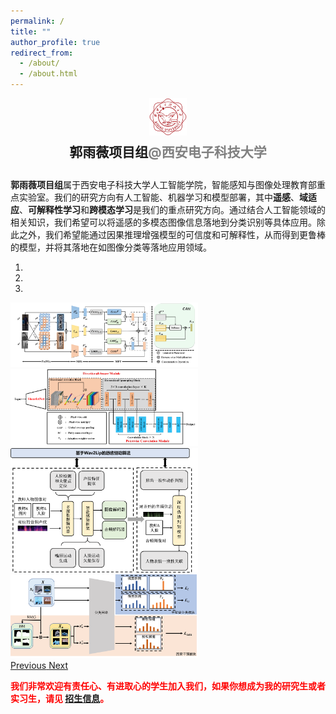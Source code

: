 ```yaml
---
permalink: /
title: ""
author_profile: true
redirect_from: 
  - /about/
  - /about.html
---
```


<div style="text-align: center;">
    <img src="images/xiaohui.png" alt="xiaohui Image" style="width:12%;"/>
</div>
<div style="height: 0.5em;"></div>
<div style="text-align: center; font-size: 1.5em; font-weight: bold;">
    郭雨薇项目组<span style="color: gray;">@西安电子科技大学</span>
</div>

<div style="height: 1em;"></div>


**郭雨薇项目组**属于西安电子科技大学人工智能学院，智能感知与图像处理教育部重点实验室。我们的研究方向有人工智能、机器学习和模型部署，其中**遥感**、**域适应**、**可解释性学习**和**跨模态学习**是我们的重点研究方向。通过结合人工智能领域的相关知识，我们希望可以将遥感的多模态图像信息落地到分类识别等具体应用。除此之外，我们希望能通过因果推理增强模型的可信度和可解释性，从而得到更鲁棒的模型，并将其落地在如图像分类等落地应用领域。

<link rel="stylesheet" href="https://stackpath.bootstrapcdn.com/bootstrap/4.5.2/css/bootstrap.min.css">
<script src="https://code.jquery.com/jquery-3.5.1.slim.min.js"></script>
<script src="https://cdn.jsdelivr.net/npm/@popperjs/core@2.9.2/dist/umd/popper.min.js"></script>
<script src="https://stackpath.bootstrapcdn.com/bootstrap/4.5.2/js/bootstrap.min.js"></script>

<div id="carouselExampleIndicators" class="carousel slide" data-ride="carousel">
  <ol class="carousel-indicators">
    <li data-target="#carouselExampleIndicators" data-slide-to="0" class="active"></li>
    <li data-target="#carouselExampleIndicators" data-slide-to="1"></li>
    <li data-target="#carouselExampleIndicators" data-slide-to="2"></li>
  </ol>
  <div class="carousel-inner">
    <div class="carousel-item active">
      <img src="images/cm1.png" class="d-block w-100 image-style" alt="Zhang">
    </div>
    <div class="carousel-item">
      <img src="images/lenet.png" class="d-block w-100 image-style" alt="Guo">
    </div>
    <div class="carousel-item">
      <img src="images/lip.png" class="d-block w-100 image-style" alt="Guo">
    </div>
    <div class="carousel-item">
      <img src="images/yinguo2.png" class="d-block w-100 image-style" alt="Guo">
    </div>
  </div>
  <a class="carousel-control-prev" href="#carouselExampleIndicators" role="button" data-slide="prev">
    <span class="carousel-control-prev-icon" aria-hidden="true"></span>
    <span class="sr-only">Previous</span>
  </a>
  <a class="carousel-control-next" href="#carouselExampleIndicators" role="button" data-slide="next">
    <span class="carousel-control-next-icon" aria-hidden="true"></span>
    <span class="sr-only">Next</span>
  </a>
</div>

<style>
  .image-style {
    width: 300px; /* 设置图片宽度 */
    height: auto; /* 保持宽高比 */
  }
</style>



<div style="height: 1em;"></div>
<div style="color: red; font-weight: bold;">
    我们非常欢迎有责任心、有进取心的学生加入我们，如果你想成为我的研究生或者实习生，请见
    <a href="https://yuwei342.github.io/recruit/">招生信息</a>。
</div>
